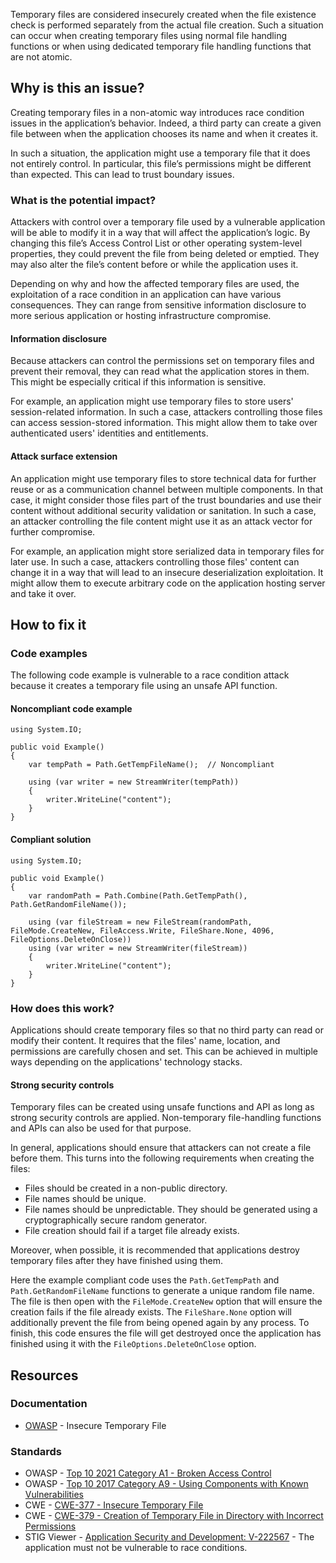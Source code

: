 Temporary files are considered insecurely created when the file existence check is performed separately from the actual file creation. Such a
situation can occur when creating temporary files using normal file handling functions or when using dedicated temporary file handling functions that
are not atomic.

## Why is this an issue?

Creating temporary files in a non-atomic way introduces race condition issues in the application’s behavior. Indeed, a third party can create a
given file between when the application chooses its name and when it creates it.

In such a situation, the application might use a temporary file that it does not entirely control. In particular, this file’s permissions might be
different than expected. This can lead to trust boundary issues.

### What is the potential impact?

Attackers with control over a temporary file used by a vulnerable application will be able to modify it in a way that will affect the application’s
logic. By changing this file’s Access Control List or other operating system-level properties, they could prevent the file from being deleted or
emptied. They may also alter the file’s content before or while the application uses it.

Depending on why and how the affected temporary files are used, the exploitation of a race condition in an application can have various
consequences. They can range from sensitive information disclosure to more serious application or hosting infrastructure compromise.

#### Information disclosure

Because attackers can control the permissions set on temporary files and prevent their removal, they can read what the application stores in them.
This might be especially critical if this information is sensitive.

For example, an application might use temporary files to store users' session-related information. In such a case, attackers controlling those
files can access session-stored information. This might allow them to take over authenticated users' identities and entitlements.

#### Attack surface extension

An application might use temporary files to store technical data for further reuse or as a communication channel between multiple components. In
that case, it might consider those files part of the trust boundaries and use their content without additional security validation or sanitation. In
such a case, an attacker controlling the file content might use it as an attack vector for further compromise.

For example, an application might store serialized data in temporary files for later use. In such a case, attackers controlling those files'
content can change it in a way that will lead to an insecure deserialization exploitation. It might allow them to execute arbitrary code on the
application hosting server and take it over.

## How to fix it

### Code examples

The following code example is vulnerable to a race condition attack because it creates a temporary file using an unsafe API function.

#### Noncompliant code example

    using System.IO;
    
    public void Example()
    {
        var tempPath = Path.GetTempFileName();  // Noncompliant
    
        using (var writer = new StreamWriter(tempPath))
        {
            writer.WriteLine("content");
        }
    }

#### Compliant solution

    using System.IO;
    
    public void Example()
    {
        var randomPath = Path.Combine(Path.GetTempPath(), Path.GetRandomFileName());
    
        using (var fileStream = new FileStream(randomPath, FileMode.CreateNew, FileAccess.Write, FileShare.None, 4096, FileOptions.DeleteOnClose))
        using (var writer = new StreamWriter(fileStream))
        {
            writer.WriteLine("content");
        }
    }

### How does this work?

Applications should create temporary files so that no third party can read or modify their content. It requires that the files' name, location, and
permissions are carefully chosen and set. This can be achieved in multiple ways depending on the applications' technology stacks.

#### Strong security controls

Temporary files can be created using unsafe functions and API as long as strong security controls are applied. Non-temporary file-handling
functions and APIs can also be used for that purpose.

In general, applications should ensure that attackers can not create a file before them. This turns into the following requirements when creating
the files:

- Files should be created in a non-public directory.
- File names should be unique.
- File names should be unpredictable. They should be generated using a cryptographically secure random generator.
- File creation should fail if a target file already exists.

Moreover, when possible, it is recommended that applications destroy temporary files after they have finished using them.

Here the example compliant code uses the `Path.GetTempPath` and `Path.GetRandomFileName` functions to generate a unique
random file name. The file is then open with the `FileMode.CreateNew` option that will ensure the creation fails if the file already
exists. The `FileShare.None` option will additionally prevent the file from being opened again by any process. To finish, this code ensures
the file will get destroyed once the application has finished using it with the `FileOptions.DeleteOnClose` option.

## Resources

### Documentation

- [OWASP](https://owasp.org/www-community/vulnerabilities/Insecure_Temporary_File) - Insecure Temporary File

### Standards

- OWASP - [Top 10 2021 Category A1 - Broken Access Control](https://owasp.org/Top10/A01_2021-Broken_Access_Control/)
- OWASP - [Top 10 2017 Category A9 -
  Using Components with Known Vulnerabilities](https://owasp.org/www-project-top-ten/2017/A9_2017-Using_Components_with_Known_Vulnerabilities)
- CWE - [CWE-377 - Insecure Temporary File](https://cwe.mitre.org/data/definitions/377)
- CWE - [CWE-379 - Creation of Temporary File in Directory with Incorrect Permissions](https://cwe.mitre.org/data/definitions/379)
- STIG Viewer - [Application Security and
  Development: V-222567](https://stigviewer.com/stig/application_security_and_development/2023-06-08/finding/V-222567) - The application must not be vulnerable to race conditions.